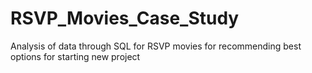 # RSVP_Movies_Case_Study
Analysis of data through SQL for RSVP movies for recommending best options for starting new project 

